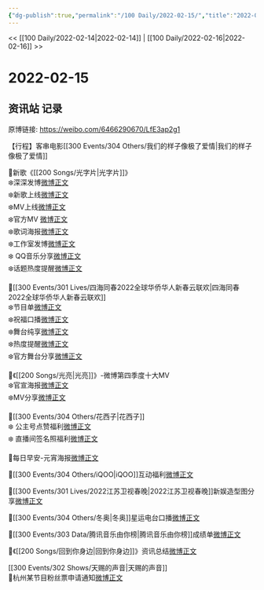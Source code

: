 ```yaml
---
{"dg-publish":true,"permalink":"/100 Daily/2022-02-15/","title":"2022-02-15","created":"2022-12-22T15:47:45.000+08:00","updated":"2023-01-09T19:22:56.593+08:00"}
---
```



<< [[100 Daily/2022-02-14\|2022-02-14]] | [[100 Daily/2022-02-16\|2022-02-16]] >>

# 2022-02-15

## 资讯站 记录

原博链接: https://weibo.com/6466290670/LfE3ap2g1

【行程】客串电影[[300 Events/304 Others/我们的样子像极了爱情\|我们的样子像极了爱情]]

🌟新歌《[[200 Songs/光字片\|光字片]]》  
❄️深深发博[微博正文](https://m.weibo.cn/6466290670/4737084491567308)  
❄️新歌上线[微博正文](https://m.weibo.cn/6466290670/4736929268500601)  
❄️MV上线[微博正文](https://m.weibo.cn/6466290670/4737057165152296)  
❄️官方MV [微博正文](https://m.weibo.cn/6466290670/4737069081169404)  
❄️歌词海报[微博正文](https://m.weibo.cn/6466290670/4737072226899415)  
❄️工作室发博[微博正文](https://m.weibo.cn/6466290670/4736935745291586)  
❄️ QQ音乐分享[微博正文](https://m.weibo.cn/6466290670/4736936114390184)  
❄️话题热度提醒[微博正文](https://m.weibo.cn/6466290670/4737116082277567)

🌟[[300 Events/301 Lives/四海同春2022全球华侨华人新春云联欢\|四海同春2022全球华侨华人新春云联欢]]  
❄️节目单[微博正文](https://m.weibo.cn/6466290670/4737141958250165)  
❄️祝福口播[微博正文](https://m.weibo.cn/6466290670/4737152107151438)  
❄️舞台纯享[微博正文](https://m.weibo.cn/6466290670/4737161565307894)  
❄️热度提醒[微博正文](https://m.weibo.cn/6466290670/4737185339935076)  
❄️官方舞台分享[微博正文](https://m.weibo.cn/6466290670/4737164120165348)

🌟《[[200 Songs/光亮\|光亮]]》-微博第四季度十大MV  
❄️官宣海报[微博正文](https://m.weibo.cn/6466290670/4737078317812060)  
❄️MV分享[微博正文](https://m.weibo.cn/6466290670/4737109199684284)

🌟[[300 Events/304 Others/花西子\|花西子]]  
❄️ 公主号点赞福利[微博正文](https://m.weibo.cn/6466290670/4737274477281612)  
❄️ 直播间签名照福利[微博正文](https://m.weibo.cn/6466290670/4737175428273214)

🌟每日早安-元宵海报[微博正文](https://m.weibo.cn/6466290670/4737046997896377)

🌟[[300 Events/304 Others/iQOO\|iQOO]]互动福利[微博正文](https://m.weibo.cn/6466290670/4737242071827823)

🌟[[300 Events/301 Lives/2022江苏卫视春晚\|2022江苏卫视春晚]]新娱造型图分享[微博正文](https://m.weibo.cn/6466290670/4737214301606403)

🌟[[300 Events/304 Others/冬奥\|冬奥]]星运电台口播[微博正文](https://m.weibo.cn/6466290670/4737258819947070)

🌟[[300 Events/303 Data/腾讯音乐由你榜\|腾讯音乐由你榜]]成绩单[微博正文](https://m.weibo.cn/6466290670/4737204221645397)

🌟《[[200 Songs/回到你身边\|回到你身边]]》资讯总结[微博正文](https://m.weibo.cn/6466290670/4737200362881859)

[[300 Events/302 Shows/天赐的声音\|天赐的声音]]  
🌟杭州某节目粉丝票申请通知[微博正文](https://m.weibo.cn/6466290670/4737183875602691)

